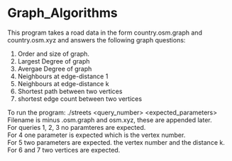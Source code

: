 # Graph_Algorithms
This program takes a road data in the form country.osm.graph and country.osm.xyz and answers the following graph questions:
1. Order and size of graph.
2. Largest Degree of graph
3. Avergae Degree of graph
4. Neighbours at edge-distance 1
5. Neighbours at edge-distance k
6. Shortest path between two vertices
7. shortest edge count between two vertices

To run the program: ./streets <filename> <query_number> <expected_parameters> <br />
  Filename is minus .osm.graph and osm.xyz, these are appended later. <br />
  For queries 1, 2, 3 no paramteres are expected. <br />
  For 4 one parameter is expected which is the vertex number. <br />
  For 5 two parameters are expected. the vertex number and the distance k. <br />
  For 6 and 7 two vertices are expected. <br />
